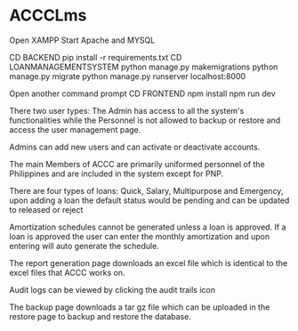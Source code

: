 # ACCCLms 
Open XAMPP
Start Apache and MYSQL

CD BACKEND
pip install -r requirements.txt
CD LOANMANAGEMENTSYSTEM
python manage.py makemigrations
python manage.py migrate
python manage.py runserver localhost:8000

Open another command prompt
CD FRONTEND
npm install
npm run dev

There two user types: The Admin has access to all the system's functionalities while the Personnel is not allowed to backup or restore and access the user management page.

Admins can add new users and can activate or deactivate accounts.  

The main Members of ACCC are primarily uniformed personnel of the Philippines and are included in the system except for PNP.

There are four types of loans: Quick, Salary, Multipurpose and Emergency, upon adding a loan the default status would be pending and can be updated to released or reject

Amortization schedules cannot be generated unless a loan is approved. If a loan is approved the user can enter the monthly amortization and upon entering will auto generate the schedule.

The report generation page downloads an excel file which is identical to the excel files that ACCC works on.

Audit logs can be viewed by clicking the audit trails icon

The backup page downloads a tar gz file which can be uploaded in the restore page to backup and restore the database.

